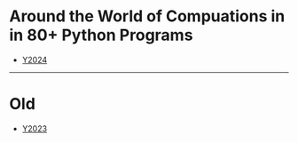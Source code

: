# Around the World of Compuations in in 80+ Python Programs

* [Y2024](https://github.com/tatpongkatanyukul/LeTourDuMonde/blob/main/%E0%B9%8DY2024/readme.md)

    
---
# Old

* [Y2023](https://github.com/tatpongkatanyukul/LeTourDuMonde/blob/main/Y2023.md)
